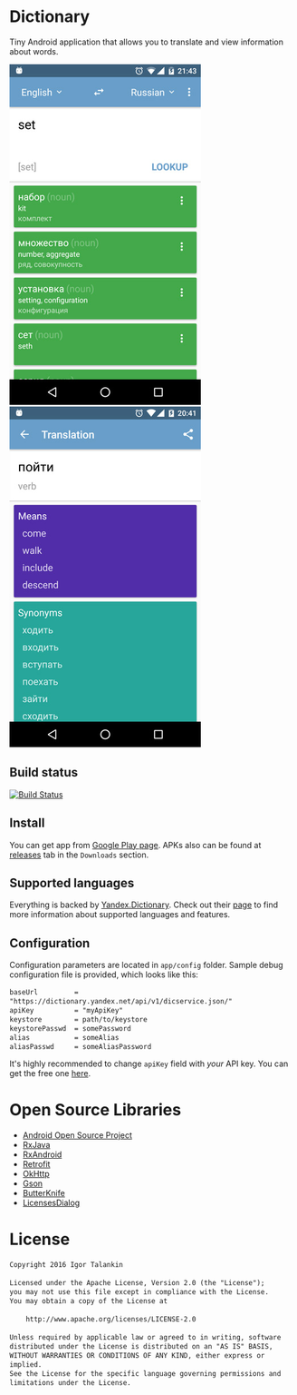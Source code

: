# Dictionary #

Tiny Android application that allows you to translate and view information about words.

![Screen 1](/art/scr01.jpg)
![Screen 2](/art/scr02.jpg)

## Build status ##

[![Build Status](https://travis-ci.org/italankin/dictionary.svg?branch=master)](https://travis-ci.org/italankin/dictionary)

## Install ##

You can get app from [Google Play page](https://play.google.com/store/apps/details?id=com.italankin.dictionary). APKs also can be found at [releases](https://github.com/italankin/dictionary/releases) tab in the `Downloads` section.

## Supported languages ##

Everything is backed by [Yandex.Dictionary](https://tech.yandex.com/dictionary/). Check out their [page](https://tech.yandex.com/dictionary/doc/dg/concepts/api-overview-docpage/) to find more information about supported languages and features.

## Configuration ##

Configuration parameters are located in `app/config` folder. Sample debug configuration file is provided, which looks like this:
```properties
baseUrl         = "https://dictionary.yandex.net/api/v1/dicservice.json/"
apiKey          = "myApiKey"
keystore        = path/to/keystore
keystorePasswd  = somePassword
alias           = someAlias
aliasPasswd     = someAliasPassword
```
It's highly recommended to change `apiKey` field with _your_ API key. You can get the free one [here](https://tech.yandex.com/keys/get/?service=dict).

# Open Source Libraries #

* [Android Open Source Project](https://source.android.com/)
* [RxJava](https://github.com/ReactiveX/RxJava)
* [RxAndroid](https://github.com/ReactiveX/RxAndroid)
* [Retrofit](http://square.github.io/retrofit/)
* [OkHttp](http://square.github.io/okhttp/)
* [Gson](https://github.com/google/gson)
* [ButterKnife](http://jakewharton.github.io/butterknife/)
* [LicensesDialog](https://github.com/PSDev/LicensesDialog)

# License #

    Copyright 2016 Igor Talankin

    Licensed under the Apache License, Version 2.0 (the "License");
    you may not use this file except in compliance with the License.
    You may obtain a copy of the License at

        http://www.apache.org/licenses/LICENSE-2.0

    Unless required by applicable law or agreed to in writing, software
    distributed under the License is distributed on an "AS IS" BASIS,
    WITHOUT WARRANTIES OR CONDITIONS OF ANY KIND, either express or implied.
    See the License for the specific language governing permissions and
    limitations under the License.